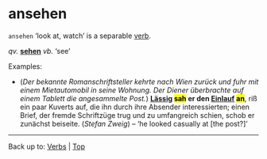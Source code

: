 # ansehen

`ansehen` ‘look at, watch’ is a separable [verb](../../index.md).

*qv.* **[sehen](../../s/se/sehen.md)** *vb.* ‘see’

Examples:

- (*Der bekannte Romanschriftsteller kehrte nach Wien zurück und fuhr mit einem Mietautomobil in seine Wohnung. Der Diener überbrachte auf einem Tablett die angesammelte Post.*) **[Lässig]() <mark>sah</mark> er den [Einlauf](../../../nouns/e/ei/Einlauf.md) <mark>an</mark>**, riß ein paar Kuverts auf, die ihn durch ihre Absender interessierten; einen Brief, der fremde Schriftzüge trug und zu umfangreich schien, schob er zunächst beiseite. (*Stefan Zweig*) – ‘he looked casually at \[the post?\]’

----

Back up to: [Verbs](../../index.md) | [Top](../../../index.md)
